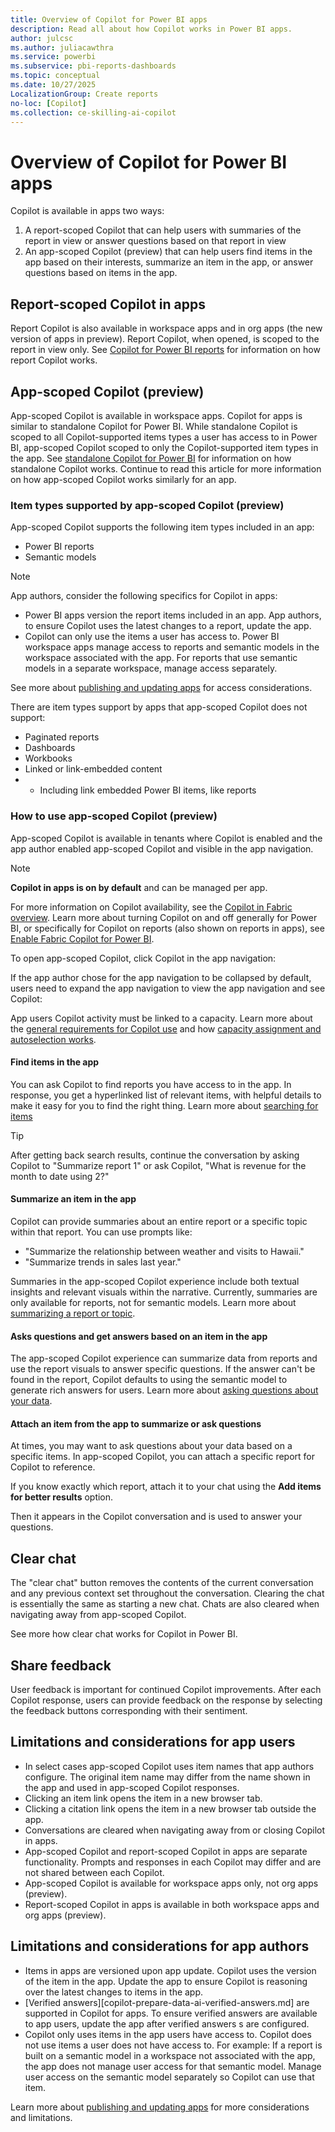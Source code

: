 ```yaml
---
title: Overview of Copilot for Power BI apps
description: Read all about how Copilot works in Power BI apps.
author: julcsc
ms.author: juliacawthra
ms.service: powerbi
ms.subservice: pbi-reports-dashboards
ms.topic: conceptual
ms.date: 10/27/2025
LocalizationGroup: Create reports
no-loc: [Copilot]
ms.collection: ce-skilling-ai-copilot
---
```


# Overview of Copilot for Power BI apps

Copilot is available in apps two ways: 
1. A report-scoped Copilot that can help users with summaries of the report in view or answer questions based on that report in view
2. An app-scoped Copilot (preview) that can help users find items in the app based on their interests, summarize an item in the app, or answer questions based on items in the app.

## Report-scoped Copilot in apps
Report Copilot is also available in workspace apps and in org apps (the new version of apps in preview). Report Copilot, when opened, is scoped to the report in view only. See [Copilot for Power BI reports](copilot-reports-overview.md) for information on how report Copilot works.

## App-scoped Copilot (preview)

App-scoped Copilot is available in workspace apps. Copilot for apps is similar to standalone Copilot for Power BI. While standalone Copilot is scoped to all Copilot-supported items types a user has access to in Power BI, app-scoped Copilot scoped to only the Copilot-supported item types in the app. See [standalone Copilot for Power BI](copilot-chat-with-data-standalone.md) for information on how standalone Copilot works. Continue to read this article for more information on how app-scoped Copilot works similarly for an app.

### Item types supported by app-scoped Copilot (preview) 

App-scoped Copilot supports the following item types included in an app: 
* Power BI reports
* Semantic models

> [!NOTE]
> App authors, consider the following specifics for Copilot in apps:
> * Power BI apps version the report items included in an app. App authors, to ensure Copilot uses the latest changes to a report, update the app.
> * Copilot can only use the items a user has access to. Power BI workspace apps manage access to reports and semantic models in the workspace associated with the app. For reports that use semantic models in a separate workspace, manage access separately.
> 
> See more about [publishing and updating apps](../collaborate-share/service-create-distribute-apps.md) for access considerations.

There are item types support by apps that app-scoped Copilot does not support:
* Paginated reports
* Dashboards
* Workbooks
* Linked or link-embedded content
* * Including link embedded Power BI items, like reports
 
### How to use app-scoped Copilot (preview)
App-scoped Copilot is available in tenants where Copilot is enabled and the app author enabled app-scoped Copilot and visible in the app navigation.

> [!NOTE]
> **Copilot in apps is on by default** and can be managed per app.
>
> For more information on Copilot availability, see the [Copilot in Fabric overview](/fabric/get-started/copilot-fabric-overview).
> Learn more about turning Copilot on and off generally for Power BI, or specifically for Copilot on reports (also shown on reports in apps), see [Enable Fabric Copilot for Power BI](/fabric/get-started/copilot-enable-fabric).

To open app-scoped Copilot, click Copilot in the app navigation:

If the app author chose for the app navigation to be collapsed by default, users need to expand the app navigation to view the app navigation and see Copilot:

App users Copilot activity must be linked to a capacity. Learn more about the [general requirements for Copilot use](/copilot-introduction#general-requirements) and how [capacity assignment and autoselection works](/copilot-introduction#link-to-a-fabric-copilot-capacity).

#### Find items in the app
You can ask Copilot to find reports you have access to in the app. In response, you get a hyperlinked list of relevant items, with helpful details to make it easy for you to find the right thing. Learn more about [searching for items](copilot-search-new-content.md)

> [!TIP]
> After getting back search results, continue the conversation by asking Copilot to "Summarize report 1" or ask Copilot, "What is revenue for the month to date using 2?"

#### Summarize an item in the app
Copilot can provide summaries about an entire report or a specific topic within that report. You can use prompts like:
* "Summarize the relationship between weather and visits to Hawaii."
* "Summarize trends in sales last year."

Summaries in the app-scoped Copilot experience include both textual insights and relevant visuals within the narrative. Currently, summaries are only available for reports, not for semantic models. Learn more about [summarizing a report or topic](copilot-pane-summarize-content.md).

#### Asks questions and get answers based on an item in the app
The app-scoped Copilot experience can summarize data from reports and use the report visuals to answer specific questions. If the answer can't be found in the report, Copilot defaults to using the semantic model to generate rich answers for users.
Learn more about [asking questions about your data](copilot-ask-data-question.md).


#### Attach an item from the app to summarize or ask questions
At times, you may want to ask questions about your data based on a specific items. In app-scoped Copilot, you can attach a specific report for Copilot to reference.

If you know exactly which report, attach it to your chat using the **Add items for better results** option.

Then it appears in the Copilot conversation and is used to answer your questions.

## Clear chat
The "clear chat" button removes the contents of the current conversation and any previous context set throughout the conversation. Clearing the chat is essentially the same as starting a new chat. Chats are also cleared when navigating away from app-scoped Copilot.

See more how clear chat works for Copilot in Power BI.

## Share feedback
User feedback is important for continued Copilot improvements. After each Copilot response, users can provide feedback on the response by selecting the feedback buttons corresponding with their sentiment.


## Limitations and considerations for app users
* In select cases app-scoped Copilot uses item names that app authors configure. The original item name may differ from the name shown in the app and used in app-scoped Copilot responses.
* Clicking an item link opens the item in a new browser tab.
* Clicking a citation link opens the item in a new browser tab outside the app.
* Conversations are cleared when navigating away from or closing Copilot in apps.
* App-scoped Copilot and report-scoped Copilot in apps are separate functionality. Prompts and responses in each Copilot may differ and are not shared between each Copilot.
* App-scoped Copilot is available for workspace apps only, not org apps (preview).
* Report-scoped Copilot in apps is available in both workspace apps and org apps (preview).

## Limitations and considerations for app authors
* Items in apps are versioned upon app update. Copilot uses the version of the item in the app. Update the app to ensure Copilot is reasoning over the latest changes to items in the app.
* [Verified answers][copilot-prepare-data-ai-verified-answers.md] are supported in Copilot for apps. To ensure verified answers are available to app users, update the app after verified answers s are configured.
* Copilot only uses items in the app users have access to. Copilot does not use items a user does not have access to. For example: If a report is built on a semantic model in a workspace not associated with the app, the app does not manage user access for that semantic model. Manage user access on the semantic model separately so Copilot can use that item.

Learn more about [publishing and updating apps](../collaborate-share/service-create-distribute-apps.md) for more considerations and limitations.
